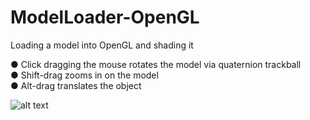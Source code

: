 # ModelLoader-OpenGL
Loading a model into OpenGL and shading it


● Click dragging the mouse rotates the model via quaternion trackball <br />
● Shift-drag zooms in on the model <br />
● Alt-drag translates the object <br />



![alt text](https://i.imgur.com/jKgQsSg.png)
